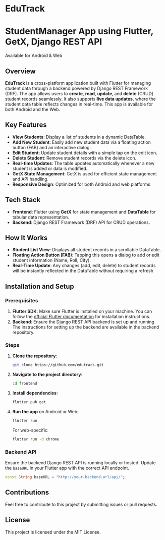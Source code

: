 # EduTrack

# StudentManager App using Flutter, GetX, Django REST API  
Available for Android & Web

## Overview

**EduTrack** is a cross-platform application built with Flutter for managing student data through a backend powered by Django REST Framework (DRF). The app allows users to **create**, **read**, **update**, and **delete** (CRUD) student records seamlessly. It also supports **live data updates**, where the student data table reflects changes in real-time. This app is available for both Android and the Web.

## Key Features

- **View Students**: Display a list of students in a dynamic DataTable.
- **Add New Student**: Easily add new student data via a floating action button (FAB) and an interactive dialog.
- **Edit Student**: Update student details with a simple tap on the edit icon.
- **Delete Student**: Remove student records via the delete icon.
- **Real-time Updates**: The table updates automatically whenever a new student is added or data is modified.
- **GetX State Management**: GetX is used for efficient state management and API handling.
- **Responsive Design**: Optimized for both Android and web platforms.

## Tech Stack

- **Frontend**: Flutter using **GetX** for state management and **DataTable** for tabular data representation.
- **Backend**: Django REST Framework (DRF) API for CRUD operations.

## How It Works

- **Student List View**: Displays all student records in a scrollable DataTable.
- **Floating Action Button (FAB)**: Tapping this opens a dialog to add or edit student information (Name, Roll, City).
- **Real-Time Update**: Any changes (add, edit, delete) to student records will be instantly reflected in the DataTable without requiring a refresh.

## Installation and Setup

### Prerequisites

1. **Flutter SDK**: Make sure Flutter is installed on your machine. You can follow the [official Flutter documentation](https://flutter.dev/docs/get-started/install) for installation instructions.
2. **Backend**: Ensure the Django REST API backend is set up and running. The instructions for setting up the backend are available in the backend repository.

### Steps

1. **Clone the repository**:

   ```bash
   git clone https://github.com/edutrack.git
   ```

2. **Navigate to the project directory**:

   ```bash
   cd frontend
   ```

3. **Install dependencies**:

   ```bash
   flutter pub get
   ```

4. **Run the app** on Android or Web:

   ```bash
   flutter run
   ```

   For web-specific:

   ```bash
   flutter run -d chrome
   ```

### Backend API

Ensure the backend Django REST API is running locally or hosted. Update the `baseURL` in your Flutter app with the correct API endpoint.

```dart
const String baseURL = "http://your-backend-url/api/";
```

## Contributions

Feel free to contribute to this project by submitting issues or pull requests.

## License

This project is licensed under the MIT License.
